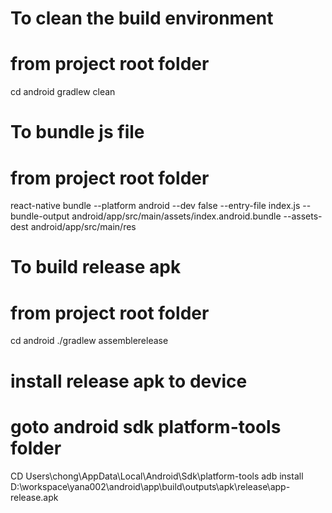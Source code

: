 # To clean the build environment
# from project root folder

cd android
gradlew clean

# To bundle js file
# from project root folder

react-native bundle --platform android --dev false --entry-file index.js --bundle-output android/app/src/main/assets/index.android.bundle --assets-dest android/app/src/main/res

# To build release apk
# from project root folder

cd android
./gradlew assemblerelease

# install release apk to device
# goto android sdk platform-tools folder

CD Users\chong\AppData\Local\Android\Sdk\platform-tools
adb install D:\workspace\yana002\android\app\build\outputs\apk\release\app-release.apk